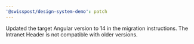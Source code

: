 ```yaml
---
'@swisspost/design-system-demo': patch
---
```


Updated the target Angular version to 14 in the migration instructions. The Intranet Header is not compatible with older versions.
